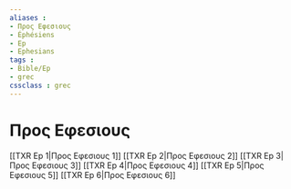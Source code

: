 ```yaml
---
aliases : 
- Προς Εφεσιους
- Éphésiens
- Ep
- Ephesians
tags : 
- Bible/Ep
- grec
cssclass : grec
---
```


# Προς Εφεσιους

[[TXR Ep 1|Προς Εφεσιους 1]]
[[TXR Ep 2|Προς Εφεσιους 2]]
[[TXR Ep 3|Προς Εφεσιους 3]]
[[TXR Ep 4|Προς Εφεσιους 4]]
[[TXR Ep 5|Προς Εφεσιους 5]]
[[TXR Ep 6|Προς Εφεσιους 6]]
